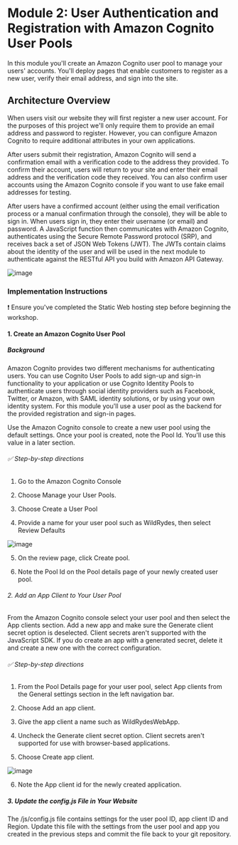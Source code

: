 # Module 2: User Authentication and Registration with Amazon Cognito User Pools

In this module you'll create an Amazon Cognito user pool to manage your users' accounts. You'll deploy pages that enable customers to register as a new user, verify their email address, and sign into the site.

## Architecture Overview

When users visit our website they will first register a new user account. For the purposes of this project we'll only require them to provide an email address and password to register. However, you can configure Amazon Cognito to require additional attributes in your own applications.

After users submit their registration, Amazon Cognito will send a confirmation email with a verification code to the address they provided. To confirm their account, users will return to your site and enter their email address and the verification code they received. You can also confirm user accounts using the Amazon Cognito console if you want to use fake email addresses for testing.

After users have a confirmed account (either using the email verification process or a manual confirmation through the console), they will be able to sign in. When users sign in, they enter their username (or email) and password. A JavaScript function then communicates with Amazon Cognito, authenticates using the Secure Remote Password protocol (SRP), and receives back a set of JSON Web Tokens (JWT). The JWTs contain claims about the identity of the user and will be used in the next module to authenticate against the RESTful API you build with Amazon API Gateway.

![image](https://user-images.githubusercontent.com/115881685/208940815-6fe2e016-3f87-4d96-be8f-6d7cb466b2d3.png)

### Implementation Instructions

❗ Ensure you've completed the Static Web hosting step before beginning the workshop.

#### 1. Create an Amazon Cognito User Pool

##### Background

Amazon Cognito provides two different mechanisms for authenticating users. You can use Cognito User Pools to add sign-up and sign-in functionality to your application or use Cognito Identity Pools to authenticate users through social identity providers such as Facebook, Twitter, or Amazon, with SAML identity solutions, or by using your own identity system. For this module you'll use a user pool as the backend for the provided registration and sign-in pages.

Use the Amazon Cognito console to create a new user pool using the default settings. Once your pool is created, note the Pool Id. You'll use this value in a later section.

###### ✅ Step-by-step directions

1. Go to the Amazon Cognito Console

2. Choose Manage your User Pools.

3. Choose Create a User Pool

4. Provide a name for your user pool such as WildRydes, then select Review Defaults

![image](https://user-images.githubusercontent.com/115881685/208941850-64b2572c-7eed-4772-8ca1-ef1e5d1a7e60.png)

5. On the review page, click Create pool.

6. Note the Pool Id on the Pool details page of your newly created user pool.

###### 2. Add an App Client to Your User Pool

From the Amazon Cognito console select your user pool and then select the App clients section. Add a new app and make sure the Generate client secret option is deselected. Client secrets aren't supported with the JavaScript SDK. If you do create an app with a generated secret, delete it and create a new one with the correct configuration.

###### ✅ Step-by-step directions

1. From the Pool Details page for your user pool, select App clients from the General settings section in the left navigation bar.

2. Choose Add an app client.

3. Give the app client a name such as WildRydesWebApp.

4. Uncheck the Generate client secret option. Client secrets aren't supported for use with browser-based applications.

5. Choose Create app client.

![image](https://user-images.githubusercontent.com/115881685/208942547-c209d873-f6b6-4bed-a50b-63293a0216fc.png)

6. Note the App client id for the newly created application.

##### 3. Update the config.js File in Your Website

The /js/config.js file contains settings for the user pool ID, app client ID and Region. Update this file with the settings from the user pool and app you created in the previous steps and commit the file back to your git repository.



